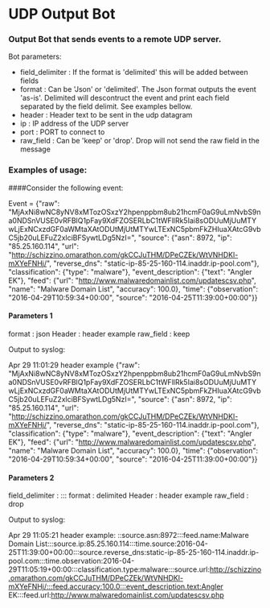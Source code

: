 # UDP Output Bot

### Output Bot that sends events to a remote UDP server.

Bot parameters: 
* field_delimiter   : If the format is 'delimited' this will be added between fields
* format            : Can be 'Json' or 'delimited'. The Json format outputs the event 'as-is'. Delimited will descontruct the event and print each field separated by the field delimit. See examples bellow.
* header            : Header text to be sent in the udp datagram 
* ip                : IP address of the UDP server
* port              : PORT to connect to
* raw_field         : Can be 'keep' or 'drop'. Drop will not send the raw field in the message


### Examples of usage:

####Consider the following event:

Event = {"raw": "MjAxNi8wNC8yNV8xMTozOSxzY2hpenppbm8ub21hcmF0aG9uLmNvbS9na0NDSnVUSE0vRFBlQ1pFay9XdFZOSERLbC1tWFllRk5Iai8sODUuMjUuMTYwLjExNCxzdGF0aWMtaXAtODUtMjUtMTYwLTExNC5pbmFkZHIuaXAtcG9vbC5jb20uLEFuZ2xlciBFSywtLDg5NzI=", "source": {"asn": 8972, "ip": "85.25.160.114", "url": "http://schizzino.omarathon.com/gkCCJuTHM/DPeCZEk/WtVNHDKl-mXYeFNHj/", "reverse_dns": "static-ip-85-25-160-114.inaddr.ip-pool.com"}, "classification": {"type": "malware"}, "event_description": {"text": "Angler EK"}, "feed": {"url": "http://www.malwaredomainlist.com/updatescsv.php", "name": "Malware Domain List", "accuracy": 100.0}, "time": {"observation": "2016-04-29T10:59:34+00:00", "source": "2016-04-25T11:39:00+00:00"}}

#### Parameters 1

format      : json
Header      : header example
raw_field   : keep

Output to syslog:

Apr 29 11:01:29 header example {"raw": "MjAxNi8wNC8yNV8xMTozOSxzY2hpenppbm8ub21hcmF0aG9uLmNvbS9na0NDSnVUSE0vRFBlQ1pFay9XdFZOSERLbC1tWFllRk5Iai8sODUuMjUuMTYwLjExNCxzdGF0aWMtaXAtODUtMjUtMTYwLTExNC5pbmFkZHIuaXAtcG9vbC5jb20uLEFuZ2xlciBFSywtLDg5NzI=", "source": {"asn": 8972, "ip": "85.25.160.114", "url": "http://schizzino.omarathon.com/gkCCJuTHM/DPeCZEk/WtVNHDKl-mXYeFNHj/", "reverse_dns": "static-ip-85-25-160-114.inaddr.ip-pool.com"}, "classification": {"type": "malware"}, "event_description": {"text": "Angler EK"}, "feed": {"url": "http://www.malwaredomainlist.com/updatescsv.php", "name": "Malware Domain List", "accuracy": 100.0}, "time": {"observation": "2016-04-29T10:59:34+00:00", "source": "2016-04-25T11:39:00+00:00"}}

#### Parameters 2

field_delimiter : :::
format      : delimited
Header      : header example
raw_field   : drop

Output to syslog:

Apr 29 11:05:21 header example: ::source.asn:8972:::feed.name:Malware Domain List:::source.ip:85.25.160.114:::time.source:2016-04-25T11:39:00+00:00:::source.reverse_dns:static-ip-85-25-160-114.inaddr.ip-pool.com:::time.observation:2016-04-29T11:05:19+00:00:::classification.type:malware:::source.url:http://schizzino.omarathon.com/gkCCJuTHM/DPeCZEk/WtVNHDKl-mXYeFNHj/:::feed.accuracy:100.0:::event_description.text:Angler EK:::feed.url:http://www.malwaredomainlist.com/updatescsv.php